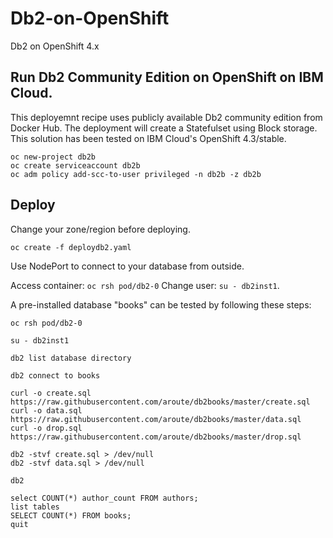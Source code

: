 # Db2-on-OpenShift
Db2 on OpenShift 4.x

## Run Db2 Community Edition on OpenShift on IBM Cloud.

This deployemnt recipe uses publicly available Db2 community edition from Docker Hub. The deployment will create a Statefulset using Block storage. This solution has been tested on IBM Cloud's OpenShift 4.3/stable. 

```
oc new-project db2b
oc create serviceaccount db2b
oc adm policy add-scc-to-user privileged -n db2b -z db2b
```

## Deploy
Change your zone/region before deploying. 
```
oc create -f deploydb2.yaml
```
Use NodePort to connect to your database from outside. 

Access container: `oc rsh pod/db2-0` Change user: `su - db2inst1`. 

A pre-installed database "books" can be tested by following these steps:
```
oc rsh pod/db2-0

su - db2inst1

db2 list database directory

db2 connect to books

curl -o create.sql https://raw.githubusercontent.com/aroute/db2books/master/create.sql
curl -o data.sql https://raw.githubusercontent.com/aroute/db2books/master/data.sql
curl -o drop.sql https://raw.githubusercontent.com/aroute/db2books/master/drop.sql

db2 -stvf create.sql > /dev/null
db2 -stvf data.sql > /dev/null

db2

select COUNT(*) author_count FROM authors;
list tables
SELECT COUNT(*) FROM books;
quit
```
